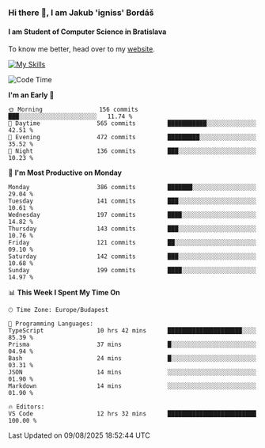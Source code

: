 ### Hi there 👋, I am Jakub 'igniss' Bordáš

#### I am Student of Computer Science in Bratislava
To know me better, head over to my [website](https://bordas.sk).

[![My Skills](https://skillicons.dev/icons?i=js,typescript,html,css,figma,svelte,vue,next,postgresql,nest,express,nodejs)](https://bordas.sk)


<!--START_SECTION:waka-->
![Code Time](http://img.shields.io/badge/Code%20Time-2%2C017%20hrs%2038%20mins-blue)

**I'm an Early 🐤** 

```text
🌞 Morning                156 commits         ███░░░░░░░░░░░░░░░░░░░░░░   11.74 % 
🌆 Daytime                565 commits         ███████████░░░░░░░░░░░░░░   42.51 % 
🌃 Evening                472 commits         █████████░░░░░░░░░░░░░░░░   35.52 % 
🌙 Night                  136 commits         ███░░░░░░░░░░░░░░░░░░░░░░   10.23 % 
```
📅 **I'm Most Productive on Monday** 

```text
Monday                   386 commits         ███████░░░░░░░░░░░░░░░░░░   29.04 % 
Tuesday                  141 commits         ███░░░░░░░░░░░░░░░░░░░░░░   10.61 % 
Wednesday                197 commits         ████░░░░░░░░░░░░░░░░░░░░░   14.82 % 
Thursday                 143 commits         ███░░░░░░░░░░░░░░░░░░░░░░   10.76 % 
Friday                   121 commits         ██░░░░░░░░░░░░░░░░░░░░░░░   09.10 % 
Saturday                 142 commits         ███░░░░░░░░░░░░░░░░░░░░░░   10.68 % 
Sunday                   199 commits         ████░░░░░░░░░░░░░░░░░░░░░   14.97 % 
```


📊 **This Week I Spent My Time On** 

```text
🕑︎ Time Zone: Europe/Budapest

💬 Programming Languages: 
TypeScript               10 hrs 42 mins      █████████████████████░░░░   85.39 % 
Prisma                   37 mins             █░░░░░░░░░░░░░░░░░░░░░░░░   04.94 % 
Bash                     24 mins             █░░░░░░░░░░░░░░░░░░░░░░░░   03.31 % 
JSON                     14 mins             ░░░░░░░░░░░░░░░░░░░░░░░░░   01.90 % 
Markdown                 14 mins             ░░░░░░░░░░░░░░░░░░░░░░░░░   01.90 % 

🔥 Editors: 
VS Code                  12 hrs 32 mins      █████████████████████████   100.00 % 
```


 Last Updated on 09/08/2025 18:52:44 UTC
<!--END_SECTION:waka-->
